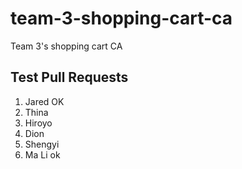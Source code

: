 # team-3-shopping-cart-ca
Team 3's shopping cart CA

## Test Pull Requests
1. Jared OK 
2. Thina 
3. Hiroyo 
4. Dion 
5. Shengyi 
6. Ma Li ok
